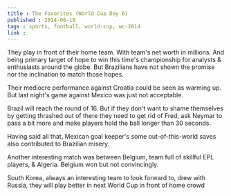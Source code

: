 ```yaml
---
title : The Favorites (World Cup Day 6)
published : 2014-06-19
tags : sports, football, world-cup, wc-2014
link :
---
```


They play in front of their home team. With team's net worth in millions. And being primary target of hope to win this time's championship for analysts & enthusiasts around the globe. But Brazilians have not shown the promise nor the inclination to match those hopes.

Their mediocre performance against Croatia could be seen as warming up. But last night's game against Mexico was just not acceptable.

Brazil will reach the round of 16. But if they don't want to shame themselves by getting thrashed out of there they need to get rid of Fred, ask Neymar to pass a bit more and make players hold the ball longer than 30 seconds.

Having said all that, Mexican goal keeper's some out-of-this-world saves also contributed to Brazilian misery.

Another interesting match was between Belgium, team full of skillful EPL players, & Algeria. Belgium won but not convincingly.

South Korea, always an interesting team to look forward to, drew with Russia, they will play better in next World Cup  in front of home crowd
